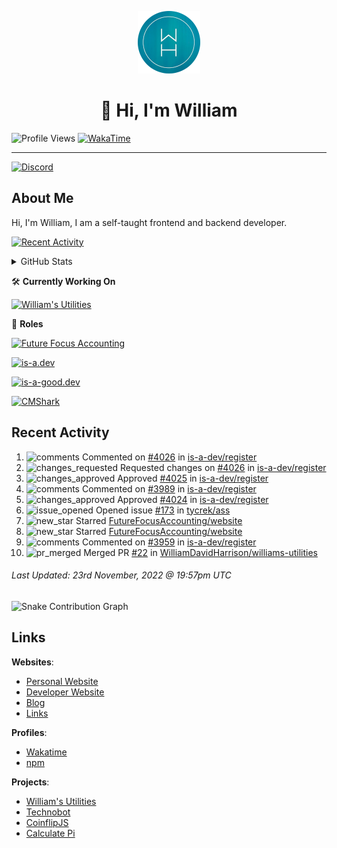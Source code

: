 <p align="center">
  <a href="https://williamharrison.me">
    <img src="https://raw.githubusercontent.com/WilliamDavidHarrison/WilliamDavidHarrison/main/assets/logo.png" height="100" width="100">
  </a>
</p>

<h1 align="center">👋 Hi, I'm William</h1>

![Profile Views](https://komarev.com/ghpvc/?username=williamdavidharrison&color=blue&style=for-the-badge)
[![WakaTime](https://wakatime.com/badge/user/817e29c1-e1ac-4adc-936b-37bfa447c165.svg?style=for-the-badge)](https://wakatime.com/@wh)

---

[![Discord](https://lanyard.cnrad.dev/api/853158265466257448)](https://discord.com/users/853158265466257448)

## About Me
Hi, I'm William, I am a self-taught frontend and backend developer.

[![Recent Activity](https://img.shields.io/badge/-Recent%20Activity-333333?style=for-the-badge&logo=github)](https://github.williamharrison.dev/recent-activity)

<details>
  <summary>GitHub Stats</summary>
<br>

  ![GitHub Stats](https://github-readme-stats.vercel.app/api?username=williamdavidharrison&theme=algolia&show_icons=true&border_radius=8&count_private=true&include_all_commits=true)

  ![Top Languages](https://github-readme-stats.vercel.app/api/top-langs/?username=williamdavidharrison&theme=algolia&layout=compact&border_radius=8)

  ![GitHub Streak](https://streak-stats.demolab.com/?user=WilliamDavidHarrison&theme=dark)

</details>

🛠️ **Currently Working On**

[![William's Utilities](https://img.shields.io/badge/-William's%20Utilities-333333?style=for-the-badge)](https://github.com/williamdavidharrison/williams-utilities)

💼 **Roles**

[![Future Focus Accounting](https://img.shields.io/badge/Future%20Focus%20Accounting-Developer-222222?style=for-the-badge)](https://github.com/futurefocusaccounting/website)

[![is-a.dev](https://img.shields.io/badge/is--a.dev-Helper-222222?style=for-the-badge)](https://github.com/is-a-dev/register)

[![is-a-good.dev](https://img.shields.io/badge/is--a--good.dev-Helper-222222?style=for-the-badge)](https://github.com/is-a-good-dev/register)

[![CMShark](https://img.shields.io/badge/CMShark-Alpha%20%26%20Beta%20Tester-222222?style=for-the-badge)](https://github.com/wclarkey/cmshark)

## Recent Activity

<!--RECENT_ACTIVITY:start-->
1. ![comments](https://cdn.jsdelivr.net/gh/Readme-Workflows/Readme-Icons@main/icons/octicons/Comment.svg) Commented on [#4026](https://github.com/is-a-dev/register/pull/4026#discussion_r1030392076) in [is-a-dev/register](https://github.com/is-a-dev/register)
2. ![changes_requested](https://cdn.jsdelivr.net/gh/Readme-Workflows/Readme-Icons@main/icons/octicons/RequestedChanges.svg) Requested changes on [#4026](https://github.com/is-a-dev/register/pull/4026#pullrequestreview-1191572130) in [is-a-dev/register](https://github.com/is-a-dev/register)
3. ![changes_approved](https://cdn.jsdelivr.net/gh/Readme-Workflows/Readme-Icons@main/icons/octicons/ApprovedChanges.svg) Approved [#4025](https://github.com/is-a-dev/register/pull/4025#pullrequestreview-1191571528) in [is-a-dev/register](https://github.com/is-a-dev/register)
4. ![comments](https://cdn.jsdelivr.net/gh/Readme-Workflows/Readme-Icons@main/icons/octicons/Comment.svg) Commented on [#3989](https://github.com/is-a-dev/register/pull/3989#issuecomment-1324996215) in [is-a-dev/register](https://github.com/is-a-dev/register)
5. ![changes_approved](https://cdn.jsdelivr.net/gh/Readme-Workflows/Readme-Icons@main/icons/octicons/ApprovedChanges.svg) Approved [#4024](https://github.com/is-a-dev/register/pull/4024#pullrequestreview-1191304098) in [is-a-dev/register](https://github.com/is-a-dev/register)
6. ![issue_opened](https://cdn.jsdelivr.net/gh/Readme-Workflows/Readme-Icons@main/icons/octicons/IssueOpened.svg) Opened issue [#173](https://github.com/tycrek/ass/issues/173) in [tycrek/ass](https://github.com/tycrek/ass)
7. ![new_star](https://cdn.jsdelivr.net/gh/Readme-Workflows/Readme-Icons@main/icons/octicons/StarredRepositoryYellow.svg) Starred [FutureFocusAccounting/website](https://github.com/FutureFocusAccounting/website)
8. ![new_star](https://cdn.jsdelivr.net/gh/Readme-Workflows/Readme-Icons@main/icons/octicons/StarredRepositoryYellow.svg) Starred [FutureFocusAccounting/website](https://github.com/FutureFocusAccounting/website)
9. ![comments](https://cdn.jsdelivr.net/gh/Readme-Workflows/Readme-Icons@main/icons/octicons/Comment.svg) Commented on [#3959](https://github.com/is-a-dev/register/pull/3959#issuecomment-1324667370) in [is-a-dev/register](https://github.com/is-a-dev/register)
10. ![pr_merged](https://cdn.jsdelivr.net/gh/Readme-Workflows/Readme-Icons@main/icons/octicons/PullRequestMerged.svg) Merged PR [#22](https://github.com/WilliamDavidHarrison/williams-utilities/pull/22) in [WilliamDavidHarrison/williams-utilities](https://github.com/WilliamDavidHarrison/williams-utilities)
<!--RECENT_ACTIVITY:end-->

<!--RECENT_ACTIVITY:last_update-->
###### Last Updated: 23rd November, 2022 @ 19:57pm UTC
<!--RECENT_ACTIVITY:last_update_end-->

![Snake Contribution Graph](https://github.com/WilliamDavidHarrison/WilliamDavidHarrison/blob/output/github-contribution-grid-snake.svg)

## Links
**Websites**:
- [Personal Website](https://william.net.au)
- [Developer Website](https://williamharrison.dev)
- [Blog](https://williamharrison.blog)
- [Links](https://williamharrison.me)

**Profiles**:
- [Wakatime](https://wakatime.com/@wh)
- [npm](https://www.npmjs.com/~wdharrison09)

**Projects**:
- [William's Utilities](https://bot.williamharrison.dev)
- [Technobot](https://discord.com/api/oauth2/authorize?client_id=1033614592363995197&permissions=84992&scope=bot%20applications.commands)
- [CoinflipJS](https://coinflip.js.org)
- [Calculate Pi](https://github.williamharrison.dev/pi)

